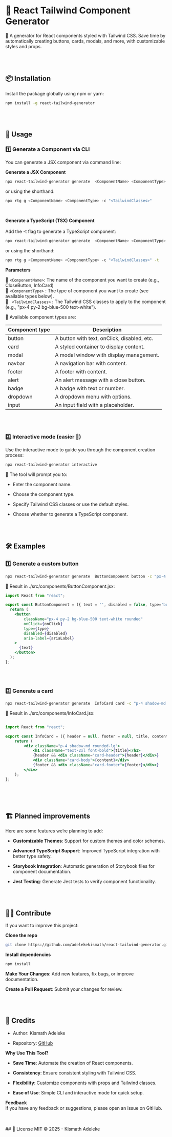 # 🎨 React Tailwind Component Generator  

🚀 A generator for React components styled with Tailwind CSS.
Save time by automatically creating buttons, cards, modals, and more, with customizable styles and props.


<br>
<br>

## 📦 Installation

Install the package globally using npm or yarn:

```sh
npm install -g react-tailwind-generator
```

<br>
<br>


## 🚀 Usage
### 1️⃣ Generate a Component via CLI

You can generate a JSX component via command line:

**Generate a JSX Component**
<br>
```sh
npx react-tailwind-generator generate  <ComponentName> <ComponentType> -c "<TailwindClasses>"
```

or using the shorthand:

```sh
npx rtg g <ComponentName> <ComponentType> -c "<TailwindClasses>"
```
<br>

**Generate a TypeScript (TSX) Component** <br>
<br>
Add the -t flag to generate a TypeScript component:

```sh
npx react-tailwind-generator generate  <ComponentName> <ComponentType> -c "<TailwindClasses>" -t
```

or using the shorthand:

```sh
npx rtg g <ComponentName> <ComponentType> -c "<TailwindClasses>" -t
```


**Parameters** <br>


🔹 ``` <ComponentName> ```:  The name of the component you want to create (e.g., CloseButton, InfoCard) <br>
🔹 ``` <ComponentType> ``` : The type of component you want to create (see available types below).<br>
🔹 ``` <TailwindClasses>```  : The Tailwind CSS classes to apply to the component (e.g., "px-4 py-2 bg-blue-500 text-white").

 🎨 Available component types are:

| Component type | Description |
|----------------|-------------|
| button         | A button with text, onClick, disabled, etc. |
| card           | A styled container to display content. |
| modal          | A modal window with display management. |
| navbar         | A navigation bar with content. |
| footer         | A footer with content. |
| alert         | An alert message with a close button. |
| badge          | A badge with text or number. |
| dropdown       | A dropdown menu with options. |
| input          | An input field with a placeholder. |
<br>
<br>



### 2️⃣ Interactive mode (easier 📌)
Use the interactive mode to guide you through the component creation process:


```sh
npx react-tailwind-generator interactive
```

🔹 The tool will prompt you to: <br>

- Enter the component name.

- Choose the component type.

- Specify Tailwind CSS classes or use the default styles.

- Choose whether to generate a TypeScript component.



<br>
<br>

## 🛠 Examples
### 1️⃣ Generate a custom button

```sh
npx react-tailwind-generator generate  ButtonComponent button -c "px-4 py-2 bg-green-500 text-white" 
```

📌 Result in ./src/components/ButtonComponent.jsx:

```jsx
import React from "react";

export const ButtonComponent = ({ text = '', disabled = false, type='button' , onClick = () => {}, ariaLabel = '' }) => {
  return (
    <button
        className="px-4 py-2 bg-blue-500 text-white rounded"
        onClick={onClick}
        type={type}
        disabled={disabled}
        aria-label={ariaLabel}
    >
      {text}
    </button>
  );
};

```


<br>
<br>


### 2️⃣ Generate a card 

```sh
npx react-tailwind-generator generate  InfoCard card -c "p-4 shadow-md rounded-lg" 
```

📌 Result in ./src/components/InfoCard.jsx:

```jsx

import React from "react";

export const InfoCard = ({ header = null, footer = null, title, content }) => {
    return (
        <div className="p-4 shadow-md rounded-lg">
            <h1 className="text-2xl font-bold">{title}</h1>
            {header && <div className="card-header">{header}</div>}
            <div className="card-body">{content}</div>
            {footer && <div className="card-footer">{footer}</div>}
        </div>
    );
};
    

```
<br>
<br>



## 🏗 Planned improvements
Here are some features we’re planning to add:

- **Customizable Themes**: Support for custom themes and color schemes.

- **Advanced TypeScript Support**: Improved TypeScript integration with better type safety.

- **Storybook Integration**: Automatic generation of Storybook files for component documentation.

- **Jest Testing**: Generate Jest tests to verify component functionality.


<br>
<br>

## 👨‍💻 Contribute
If you want to improve this project:

**Clone the repo**
```sh
git clone https://github.com/adelekekismath/react-tailwind-generator.git
```

**Install dependencies**
```sh
npm install
```

**Make Your Changes**: Add new features, fix bugs, or improve documentation.<br>

**Create a Pull Request**: Submit your changes for review.


<br>
<br>

## 🙏 Credits
- Author: Kismath Adeleke

- Repository: [GitHub](https://github.com/adelekekismath/react-tailwind-generator.git) <br>

**Why Use This Tool?**

- **Save Time**: Automate the creation of React components.

- **Consistency**: Ensure consistent styling with Tailwind CSS.

- **Flexibility**: Customize components with props and Tailwind classes.

- **Ease of Use**: Simple CLI and interactive mode for quick setup.


**Feedback** <br>
If you have any feedback or suggestions, please open an issue on GitHub.


<br>
<br>
## 📜 License
MIT © 2025 - Kismath Adeleke

<br>
<br>


